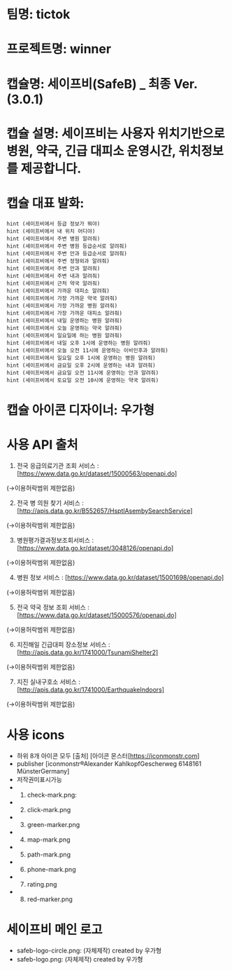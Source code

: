 # 팀명: tictok
# 프로젝트명: winner
# 캡슐명: 세이프비(SafeB) _ 최종 Ver. (3.0.1)
# 캡슐 설명: 세이프비는 사용자 위치기반으로 병원, 약국, 긴급 대피소 운영시간, 위치정보를 제공합니다.
# 캡슐 대표 발화:
    hint (세이프비에서 등급 정보가 뭐야)
    hint (세이프비에서 내 위치 어디야)
    hint (세이프비에서 주변 병원 알려줘)
    hint (세이프비에서 주변 병원 등급순서로 알려줘)
    hint (세이프비에서 주변 안과 등급순서로 알려줘)
    hint (세이프비에서 주변 정형외과 알려줘)
    hint (세이프비에서 주변 안과 알려줘)
    hint (세이프비에서 주변 내과 알려줘)
    hint (세이프비에서 근처 약국 알려줘)
    hint (세이프비에서 가까운 대피소 알려줘)
    hint (세이프비에서 가장 가까운 약국 알려줘)
    hint (세이프비에서 가장 가까운 병원 알려줘)
    hint (세이프비에서 가장 가까운 대피소 알려줘)
    hint (세이프비에서 내일 운영하는 병원 알려줘)
    hint (세이프비에서 오늘 운영하는 약국 알려줘)
    hint (세이프비에서 일요일에 하는 병원 알려줘)
    hint (세이프비에서 내일 오후 1시에 운영하는 병원 알려줘)
    hint (세이프비에서 오늘 오전 11시에 운영하는 이비인후과 알려줘)
    hint (세이프비에서 일요일 오후 1시에 운영하는 병원 알려줘)
    hint (세이프비에서 금요일 오후 2시에 운영하는 내과 알려줘)
    hint (세이프비에서 금요일 오전 11시에 운영하는 안과 알려줘)
    hint (세이프비에서 토요일 오전 10시에 운영하는 약국 알려줘)
# 캡슐 아이콘 디자이너: 우가형

# 사용 API 출처
1. 전국 응급의료기관 조회 서비스 : [https://www.data.go.kr/dataset/15000563/openapi.do]

(→이용허락범위 제한없음)

2. 전국 병 의원 찾기 서비스 : [http://apis.data.go.kr/B552657/HsptlAsembySearchService]

(→이용허락범위 제한없음)

3. 병원평가결과정보조회서비스 : [https://www.data.go.kr/dataset/3048126/openapi.do]

(→이용허락범위 제한없음)

4. 병원 정보 서비스 : [https://www.data.go.kr/dataset/15001698/openapi.do]

(→이용허락범위 제한없음)

5. 전국 약국 정보 조회 서비스 : [https://www.data.go.kr/dataset/15000576/openapi.do]

(→이용허락범위 제한없음)

6. 지진해일 긴급대피 장소정보 서비스 : [http://apis.data.go.kr/1741000/TsunamiShelter2]

(→이용허락범위 제한없음)

7. 지진 실내구호소 서비스 : [http://apis.data.go.kr/1741000/EarthquakeIndoors]

(→이용허락범위 제한없음)

# 사용 icons
- 하위 8개 아이콘 모두 [출처] [아이콘 몬스터[https://iconmonstr.com]
- publisher [iconmonstr®Alexander KahlkopfGescherweg 6148161 MünsterGermany]
- 저작권미표시가능
- 1. check-mark.png:
- 2. click-mark.png
- 3. green-marker.png
- 4. map-mark.png
- 5. path-mark.png
- 6. phone-mark.png
- 7. rating.png
- 8. red-marker.png

# 세이프비 메인 로고
- safeb-logo-circle.png: (자체제작) created by 우가형
- safeb-logo.png: (자체제작) created by 우가형
